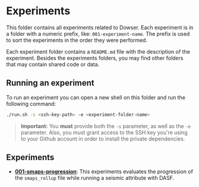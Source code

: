 # Experiments

This folder contains all experiments related to Dowser.
Each experiment is in a folder with a numeric prefix, like: `001-experiment-name`.
The prefix is used to sort the experiments in the order they were performed.

Each experiment folder contains a `README.md` file with the description of the experiment.
Besides the experiments folders, you may find other folders that may contain shared code or data.

## Running an experiment

To run an experiment you can open a new shell on this folder and run the following command:

```sh
./run.sh -s <ssh-key-path> -e <experiment-folder-name>
```

> **Important:**
> You **must** provide both the `-s` parameter, as well as the `-e` parameter.
> Also, you must grant access to the SSH key you're using to your Github account in order to install the private dependencies.

## Experiments

- [**001-smaps-progression**](./001-smaps-progression/README.md): This experiments evaluates the progression of the `smaps_rollup` file while running a seismic attribute with DASF.
